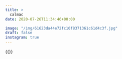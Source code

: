 ```yaml
---
title: >
  calmac
date: 2020-07-26T11:34:46+00:00

image: "/img/61623da44e72fc10f8371361c61d4c3f.jpg"
draft: false
instagram: true
---
```


{{<photo src="/img/61623da44e72fc10f8371361c61d4c3f.jpg">}}
